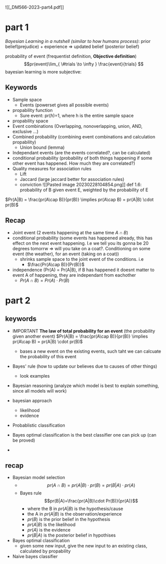 ![[_DM566-2023-part4.pdf]]

# part 1
_Bayesian Learning in a nutshell (similar to how humans process)_: 
prior belief(prejudice) + experience => updated belief (posterior belief)

probability of event (frequentist definition, **Objective definition**)
$$pr(event)\lim_{ \#trials \to \infty } \frac{event}{trials} $$
bayesian learning is more subjective:

## Keywords
* Sample space
	* Events (powerset gives all possible events)
* propability function
	* Sure event: pr($h$)=1, where h is the entire sample space
* propability space
* Event combinations (Overlapping, nonoverlapping, union, AND, exclusive ...)
* Combined  probability (combining event combinations and calculation propability)
	* Union bound (lemma)
* Independant events (are the events correlated?, can be calculated)
* conditional probability (probability of both things happening if some other event has happened. How much they are correlated?)
* Quality measures for association rules
	* Lift
	* Jaccard (large jaccard better for association rules)
	* conviction
![[Pasted image 20230228104854.png]]
def 1.6: probability of B given event E, weighted by the probability of E

$Pr(A|B) = \frac{pr(A\cap B)}{pr(B)} \implies pr(A\cap B) = pr(A|B) \cdot pr(B)$

## Recap
* Joint event (2 events happening at the same time $A\cap B$)
* conditional probability (some events has happened already, this has effect on the next event happening. I.e we tell you its gonna be 20 degrees tomorrw => will you take on a coat?. Conditioning on some event (the weather), for an event (taking on a coat))
	* shrinks sample space to the joint event of the conditions. i.e
		* $\frac{Pr(A\cap B)}{Pr(B)}$
* independence (Pr(A) = Pr(A|B), if B has happened it doesnt matter to event A of happening, they are independant from eachother
	* $Pr(A\cap B) = Pr(A) \cdot Pr(B)$

# part 2
## keywords
* IMPORTANT **The law of total probability for an event** (the probability given another event) $Pr(A|B) = \frac{pr(A\cap B)}{pr(B)} \implies pr(A\cap B) = pr(A|B) \cdot pr(B)$
	* bases a new event on the existing events, such taht we can calcuate the probability of this event
* Bayes' rule (how to update our believes due to causes of other things)
	* look examples
* Bayesian reasoning (analyze which model is best to explain something, since all models will work)
* bayesian approach
	* likelihood
	* evidence

* Probablistic classification
* Bayes optimal classification is the best classifier one can pick up (can be proved)
* 

## recap
* Bayesian model selection
	* $$pr(A\cap B)=pr(A|B) \cdot pr(B)=pr(B|A)\cdot pr(A)$$
	* Bayes rule$$pr(B|A)=\frac{pr(A|B)\cdot Pr(B)}{pr(A)}$$
		* where the B in $pr(A|B)$ is the hypothesis/cause
		* the A in $pr(A|B)$ is the observation/experience
		* $pr(B)$ is the prior belief in the hypothesis
		* $pr(A|B)$ is the likelihood
		* $pr(A)$ is the evidence
		* $pr(B|A)$ is the posterior belief in hypothises
* Bayes optimal classification
	* given some new input, give the new input to an existing class, calculated by propability 
* Naive bayes classifier